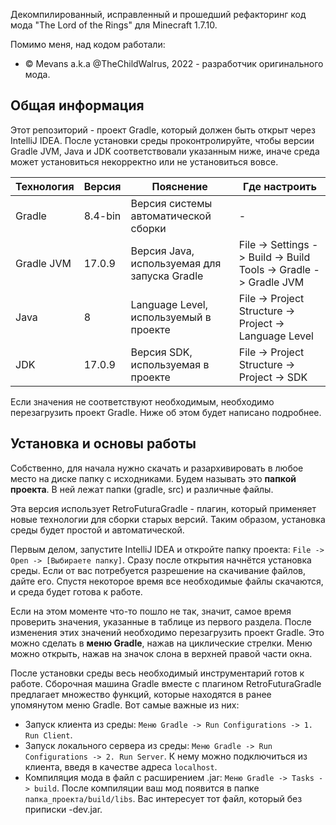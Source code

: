 Декомпилированный, исправленный и прошедший рефакторинг код мода "The Lord of the Rings" для Minecraft 1.7.10. 

Помимо меня, над кодом работали:

* © Mevans a.k.a @TheChildWalrus, 2022 - разработчик оригинального мода.

## Общая информация

Этот репозиторий - проект Gradle, который должен быть открыт через IntelliJ IDEA. После установки среды проконтролируйте, чтобы версии Gradle JVM, Java и JDK соответствовали указанным ниже, иначе среда может установиться некорректно или не установиться вовсе.

| Технология | Версия  | Пояснение                                    | Где настроить                                                    |
|------------|---------|----------------------------------------------|------------------------------------------------------------------|
| Gradle     | 8.4-bin | Версия системы автоматической сборки         | -                                                                |
| Gradle JVM | 17.0.9  | Версия Java, используемая для запуска Gradle | File -> Settings -> Build -> Build Tools -> Gradle -> Gradle JVM |
| Java       | 8       | Language Level, используемый в проекте       | File -> Project Structure -> Project -> Language Level           |
| JDK        | 17.0.9  | Версия SDK, используемая в проекте           | File -> Project Structure -> Project -> SDK                      |

Если значения не соответствуют необходимым, необходимо перезагрузить проект Gradle. Ниже об этом будет написано подробнее.

## Установка и основы работы

Собственно, для начала нужно скачать и разархивировать в любое место на диске папку с исходниками. Будем называть это **папкой проекта**. В ней лежат папки (gradle, src) и различные файлы.

Эта версия использует RetroFuturaGradle - плагин, который применяет новые технологии для сборки старых версий. Таким образом, установка среды будет простой и автоматической.

Первым делом, запустите IntelliJ IDEA и откройте папку проекта: `File -> Open -> [Выбираете папку]`. Сразу после открытия начнётся установка среды. Если от вас потребуется разрешение на скачивание файлов, дайте его. Спустя некоторое время все необходимые файлы скачаются, и среда будет готова к работе.

Если на этом моменте что-то пошло не так, значит, самое время проверить значения, указанные в таблице из первого раздела. После изменения этих значений необходимо перезагрузить проект Gradle. Это можно сделать в **меню Gradle**, нажав на циклические стрелки. Меню можно открыть, нажав на значок слона в верхней правой части окна.

После установки среды весь необходимый инструментарий готов к работе. Сборочная машина Gradle вместе с плагином RetroFuturaGradle предлагает множество функций, которые находятся в ранее упомянутом меню Gradle. Вот самые важные из них:

* Запуск клиента из среды: `Меню Gradle -> Run Configurations -> 1. Run Client`.
* Запуск локального сервера из среды: `Меню Gradle -> Run Configurations -> 2. Run Server`. К нему можно подключиться из клиента, введя в качестве адреса `localhost`.
* Компиляция мода в файл с расширением .jar: `Меню Gradle -> Tasks -> build`. После компиляции ваш мод появится в папке `папка_проекта/build/libs`. Вас интересует тот файл, который без приписки -dev.jar.
